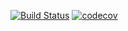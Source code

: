 [![Build Status](https://travis-ci.org/ChronTan/Task.svg?branch=master)](https://travis-ci.org/ChronTan/Task) [![codecov](https://codecov.io/gh/ChronTan/Task/branch/master/graph/badge.svg)](https://codecov.io/gh/ChronTan/Task)